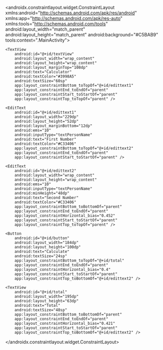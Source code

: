 <?xml version="1.0" encoding="utf-8"?>
<androidx.constraintlayout.widget.ConstraintLayout xmlns:android="http://schemas.android.com/apk/res/android"
    xmlns:app="http://schemas.android.com/apk/res-auto"
    xmlns:tools="http://schemas.android.com/tools"
    android:layout_width="match_parent"
    android:layout_height="match_parent"
    android:background="#C5BAB9"
    tools:context=".MainActivity">


    <TextView
        android:id="@+id/textView"
        android:layout_width="wrap_content"
        android:layout_height="wrap_content"
        android:layout_marginTop="108dp"
        android:text="Calculator"
        android:textColor="#3998A5"
        android:textSize="60sp"
        app:layout_constraintBottom_toTopOf="@+id/edittext1"
        app:layout_constraintEnd_toEndOf="parent"
        app:layout_constraintStart_toStartOf="parent"
        app:layout_constraintTop_toTopOf="parent" />

    <EditText
        android:id="@+id/edittext1"
        android:layout_width="229dp"
        android:layout_height="52dp"
        android:layout_marginBottom="12dp"
        android:ems="10"
        android:inputType="textPersonName"
        android:text="First Number"
        android:textColor="#C33406"
        app:layout_constraintBottom_toTopOf="@+id/edittext2"
        app:layout_constraintEnd_toEndOf="parent"
        app:layout_constraintStart_toStartOf="parent" />

    <EditText
        android:id="@+id/edittext2"
        android:layout_width="wrap_content"
        android:layout_height="wrap_content"
        android:ems="10"
        android:inputType="textPersonName"
        android:minHeight="48dp"
        android:text="Second Number"
        android:textColor="#C33406"
        app:layout_constraintBottom_toBottomOf="parent"
        app:layout_constraintEnd_toEndOf="parent"
        app:layout_constraintHorizontal_bias="0.452"
        app:layout_constraintStart_toStartOf="parent"
        app:layout_constraintTop_toTopOf="parent" />

    <Button
        android:id="@+id/button"
        android:layout_width="184dp"
        android:layout_height="100dp"
        android:text="Calculate"
        android:textSize="24sp"
        app:layout_constraintBottom_toTopOf="@+id/total"
        app:layout_constraintEnd_toEndOf="parent"
        app:layout_constraintHorizontal_bias="0.4"
        app:layout_constraintStart_toStartOf="parent"
        app:layout_constraintTop_toBottomOf="@+id/edittext2" />

    <TextView
        android:id="@+id/total"
        android:layout_width="195dp"
        android:layout_height="63dp"
        android:text="Total"
        android:textSize="48sp"
        app:layout_constraintBottom_toBottomOf="parent"
        app:layout_constraintEnd_toEndOf="parent"
        app:layout_constraintHorizontal_bias="0.421"
        app:layout_constraintStart_toStartOf="parent"
        app:layout_constraintTop_toBottomOf="@+id/edittext2" />

</androidx.constraintlayout.widget.ConstraintLayout>